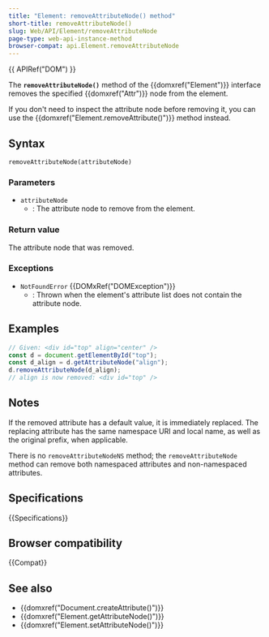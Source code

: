 ```yaml
---
title: "Element: removeAttributeNode() method"
short-title: removeAttributeNode()
slug: Web/API/Element/removeAttributeNode
page-type: web-api-instance-method
browser-compat: api.Element.removeAttributeNode
---
```


{{ APIRef("DOM") }}

The **`removeAttributeNode()`** method of the {{domxref("Element")}} interface removes the specified {{domxref("Attr")}} node from the element.

If you don't need to inspect the attribute node before removing it, you can use the {{domxref("Element.removeAttribute()")}} method instead.

## Syntax

```js-nolint
removeAttributeNode(attributeNode)
```

### Parameters

- `attributeNode`
  - : The attribute node to remove from the element.

### Return value

The attribute node that was removed.

### Exceptions

- `NotFoundError` {{DOMxRef("DOMException")}}
  - : Thrown when the element's attribute list does not contain the attribute node.

## Examples

```js
// Given: <div id="top" align="center" />
const d = document.getElementById("top");
const d_align = d.getAttributeNode("align");
d.removeAttributeNode(d_align);
// align is now removed: <div id="top" />
```

## Notes

If the removed attribute has a default value, it is immediately replaced. The replacing
attribute has the same namespace URI and local name, as well as the original prefix,
when applicable.

There is no `removeAttributeNodeNS` method; the
`removeAttributeNode` method can remove both namespaced attributes and
non-namespaced attributes.

## Specifications

{{Specifications}}

## Browser compatibility

{{Compat}}

## See also

- {{domxref("Document.createAttribute()")}}
- {{domxref("Element.getAttributeNode()")}}
- {{domxref("Element.setAttributeNode()")}}
